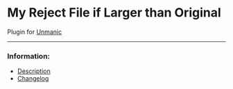 # My Reject File if Larger than Original
Plugin for [Unmanic](https://github.com/Unmanic)

---

### Information:

- [Description](description.md)
- [Changelog](changelog.md)
